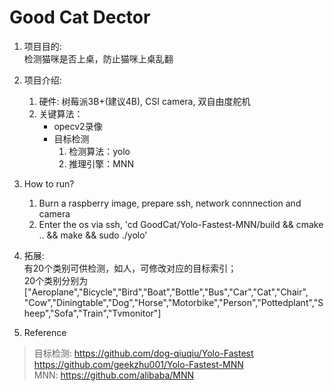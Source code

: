 # Good Cat Dector

1. 项目目的:  
    检测猫咪是否上桌，防止猫咪上桌乱翻
  
2. 项目介绍:
    1. 硬件: 树莓派3B+(建议4B), CSI camera, 双自由度舵机
    2. 关键算法：
        * opecv2录像
        * 目标检测
            1. 检测算法：yolo
            2. 推理引擎：MNN
  
3. How to run?
    1. Burn a raspberry image, prepare ssh, network connnection and camera
    2. Enter the os via ssh, 'cd GoodCat/Yolo-Fastest-MNN/build && cmake .. && make && sudo ./yolo'
  
4. 拓展:  
    有20个类别可供检测，如人，可修改对应的目标索引；  
    20个类别分别为["Aeroplane","Bicycle","Bird","Boat","Bottle","Bus","Car","Cat","Chair",
    "Cow","Diningtable","Dog","Horse","Motorbike","Person","Pottedplant","Sheep","Sofa","Train","Tvmonitor"]
  
5. Reference
> 目标检测: https://github.com/dog-qiuqiu/Yolo-Fastest  
        https://github.com/geekzhu001/Yolo-Fastest-MNN  
> MNN: https://github.com/alibaba/MNN
    

